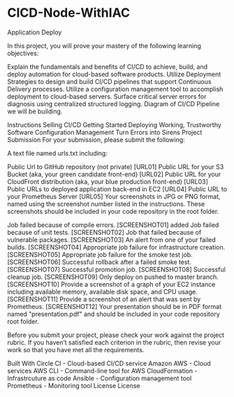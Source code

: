 # CICD-Node-WithIAC
Application Deploy

In this project, you will prove your mastery of the following learning objectives:

Explain the fundamentals and benefits of CI/CD to achieve, build, and deploy automation for cloud-based software products.
Utilize Deployment Strategies to design and build CI/CD pipelines that support Continuous Delivery processes.
Utilize a configuration management tool to accomplish deployment to cloud-based servers.
Surface critical server errors for diagnosis using centralized structured logging.
Diagram of CI/CD Pipeline we will be building.

Instructions
Selling CI/CD
Getting Started
Deploying Working, Trustworthy Software
Configuration Management
Turn Errors into Sirens
Project Submission
For your submission, please submit the following:

A text file named urls.txt including:

Public Url to GitHub repository (not private) [URL01]
Public URL for your S3 Bucket (aka, your green candidate front-end) [URL02]
Public URL for your CloudFront distribution (aka, your blue production front-end) [URL03]
Public URLs to deployed application back-end in EC2 [URL04]
Public URL to your Prometheus Server [URL05]
Your screenshots in JPG or PNG format, named using the screenshot number listed in the instructions. These screenshots should be included in your code repository in the root folder.

Job failed because of compile errors. [SCREENSHOT01] added
Job failed because of unit tests. [SCREENSHOT02]
Job that failed because of vulnerable packages. [SCREENSHOT03]
An alert from one of your failed builds. [SCREENSHOT04]
Appropriate job failure for infrastructure creation. [SCREENSHOT05]
Appropriate job failure for the smoke test job. [SCREENSHOT06]
Successful rollback after a failed smoke test. [SCREENSHOT07]
Successful promotion job. [SCREENSHOT08]
Successful cleanup job. [SCREENSHOT09]
Only deploy on pushed to master branch. [SCREENSHOT10]
Provide a screenshot of a graph of your EC2 instance including available memory, available disk space, and CPU usage. [SCREENSHOT11]
Provide a screenshot of an alert that was sent by Prometheus. [SCREENSHOT12]
Your presentation should be in PDF format named "presentation.pdf" and should be included in your code repository root folder.

Before you submit your project, please check your work against the project rubric. If you haven’t satisfied each criterion in the rubric, then revise your work so that you have met all the requirements.

Built With
Circle CI - Cloud-based CI/CD service
Amazon AWS - Cloud services
AWS CLI - Command-line tool for AWS
CloudFormation - Infrastrcuture as code
Ansible - Configuration management tool
Prometheus - Monitoring tool
License
License
